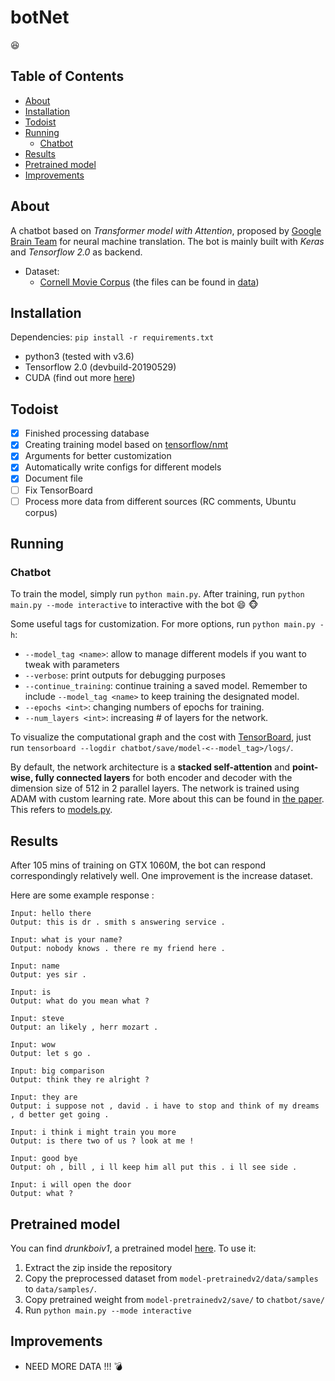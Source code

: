 # botNet
:satisfied:

## Table of Contents
* [About](#about)
* [Installation](#installation)
* [Todoist](#Todoist)
* [Running](#running)
  * [Chatbot](#chatbot)
* [Results](#results)
* [Pretrained model](#pretrained-model)
* [Improvements](#improvements)

## About

A chatbot based on _Transformer model with Attention_, proposed by [Google Brain Team](https://arxiv.org/pdf/1706.03762.pdf) for neural machine translation. The bot is mainly built with _Keras_ and _Tensorflow 2.0_ as backend.

- Dataset:  
  * [Cornell Movie Corpus](https://www.cs.cornell.edu/~cristian/Cornell_Movie-Dialogs_Corpus.html)
    (the files can be found in [data](data/cornell))

## Installation
Dependencies: `pip install -r requirements.txt`
  - python3 (tested with v3.6)
  - Tensorflow 2.0 (devbuild-20190529)
  - CUDA (find out more [here](https://docs.nvidia.com/cuda/cuda-installation-guide-microsoft-windows/index.html))

## Todoist
-   [x] Finished processing database
-   [x] Creating training model based on [tensorflow/nmt](https://github.com/tensorflow/nmt)
-   [x] Arguments for better customization
-   [x] Automatically write configs for different models
-   [x] Document file
-   [ ] Fix TensorBoard
-   [ ] Process more data from different sources (RC comments, Ubuntu corpus)

## Running

### Chatbot

To train the model, simply run `python main.py`. After training, run `python main.py --mode interactive` to interactive with the bot :smile: :monkey_face:

Some useful tags for customization. For more options, run `python main.py -h`:
  * `--model_tag <name>`: allow to manage different models if you want to tweak with parameters
  * `--verbose`: print outputs for debugging purposes
  * `--continue_training`: continue training a saved model. Remember to include `--model_tag <name>` to keep training the designated model.
  * `--epochs <int>`: changing numbers of epochs for training.
  * `--num_layers <int>`: increasing # of layers for the network.

To visualize the computational graph and the cost with [TensorBoard](https://www.tensorflow.org/how_tos/summaries_and_tensorboard/), just run `tensorboard --logdir chatbot/save/model-<--model_tag>/logs/`.

By default, the network architecture is a __stacked self-attention__ and __point-wise, fully connected layers__ for both encoder and decoder with the dimension size of 512 in 2 parallel layers. The network is trained using ADAM with custom learning rate. More about this can be found in [the paper](https://arxiv.org/pdf/1706.03762.pdf). This refers to [models.py](chatbot/model.py).

## Results

After 105 mins of training on GTX 1060M, the bot can respond correspondingly relatively well. One improvement is the increase dataset.

Here are some example response :

    Input: hello there
    Output: this is dr . smith s answering service .

    Input: what is your name?
    Output: nobody knows . there re my friend here .

    Input: name
    Output: yes sir .

    Input: is
    Output: what do you mean what ?

    Input: steve
    Output: an likely , herr mozart .

    Input: wow
    Output: let s go .

    Input: big comparison
    Output: think they re alright ?

    Input: they are
    Output: i suppose not , david . i have to stop and think of my dreams , d better get going .

    Input: i think i might train you more
    Output: is there two of us ? look at me !

    Input: good bye
    Output: oh , bill , i ll keep him all put this . i ll see side .

    Input: i will open the door
    Output: what ?

## Pretrained model

You can find _drunkboiv1_, a pretrained model [here](https://drive.google.com/file/d/1lA7EY-pIUx4_du3DA-R4ByfoqFeTBRHr/view?usp=sharing). To use it:
  1. Extract the zip inside the repository
  2. Copy the preprocessed dataset from `model-pretrainedv2/data/samples` to `data/samples/`.
  3. Copy pretrained weight from `model-pretrainedv2/save/` to `chatbot/save/`
  4. Run `python main.py --mode interactive`

## Improvements
 * NEED MORE DATA !!! :bomb:
